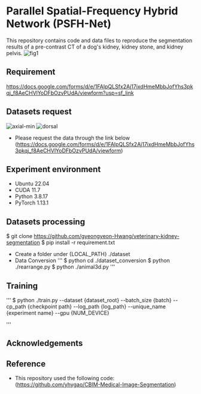 # Parallel Spatial-Frequency Hybrid Network (PSFH-Net)
This repository contains code and data files to reproduce the segmentation results of a pre-contrast CT of a dog's kidney, kidney stone, and kidney pelvis.
![fig1](https://github.com/gyeongyeon-Hwang/veterinary-kidney-segmentation/assets/76763306/ad5daa19-3406-4c3b-8653-242bfa3b7473)
## Requirement
https://docs.google.com/forms/d/e/1FAIpQLSfx2Aj17ixdHmeMbbJofYhs3pkqj_f8AeCHVlYoDFbOzvPUdA/viewform?usp=sf_link
## Datasets request
![axial-min](https://github.com/gyeongyeon-Hwang/veterinary-kidney-segmentation/assets/76763306/03a57d5d-8105-45d6-9a6c-23b467418875) ![dorsal](https://github.com/gyeongyeon-Hwang/veterinary-kidney-segmentation/assets/76763306/178457cc-2603-4484-9b51-13e40d9d233c)
- Please request the data through the link below 
  (https://docs.google.com/forms/d/e/1FAIpQLSfx2Aj17ixdHmeMbbJofYhs3pkqj_f8AeCHVlYoDFbOzvPUdA/viewform)
## Experiment environment
- Ubuntu 22.04
- CUDA 11.7
- Python 3.8.17
- PyTorch 1.13.1
## Datasets processing
$ git clone https://github.com/gyeongyeon-Hwang/veterinary-kidney-segmentation
$ pip install -r requirement.txt

- Create a folder under {LOCAL_PATH} ./dataset
- Data Conversion
  '''
  $ python cd ./dataset_conversion
  $ python ./rearrange.py
  $ python ./animal3d.py
  '''
## Training
'''
$ python ./train.py --dataset {dataset_root} --batch_size {batch} --cp_path {checkpoint path} --log_path {log_path} --unique_name {experiment name} --gpu {NUM_DEVICE}

'''

## Acknowledgements

## Reference
* This repository used the following code: (https://github.com/yhygao/CBIM-Medical-Image-Segmentation)
